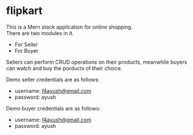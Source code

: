# flipkart

This is a Mern stack application for online shopping.  
There are two modules in it.
- For Seller
- For Buyer
  
Sellers can perform CRUD operations on their products, meanwhile buyers can watch and buy the porducts of their choice.

Demo seller credentials are as follows:  
- username: f4ayush@gmail.com     
- password: ayush

Demo buyer credentials are as follows:  
- username: f4ayush@gmail.com     
- password: ayush

